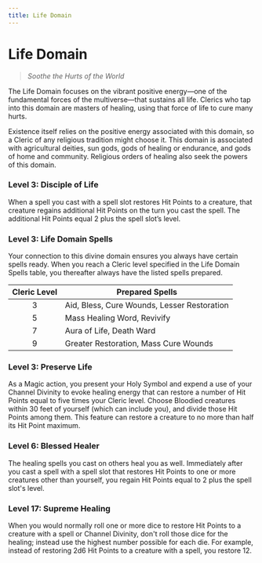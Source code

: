 ```yaml
---
title: Life Domain
---
```


# Life Domain

> *Soothe the Hurts of the World*

The Life Domain focuses on the vibrant positive energy—one of the fundamental forces of the multiverse—that sustains all life. Clerics who tap into this domain are masters of healing, using that force of life to cure many hurts.

Existence itself relies on the positive energy associated with this domain, so a Cleric of any religious tradition might choose it. This domain is associated with agricultural deities, sun gods, gods of healing or endurance, and gods of home and community. Religious orders of healing also seek the powers of this domain.

### Level 3: Disciple of Life

When a spell you cast with a spell slot restores Hit Points to a creature, that creature regains additional Hit Points on the turn you cast the spell. The additional Hit Points equal 2 plus the spell slot’s level.

### Level 3: Life Domain Spells

Your connection to this divine domain ensures you always have certain spells ready. When you reach a Cleric level specified in the Life Domain Spells table, you thereafter always have the listed spells prepared.

| Cleric Level | Prepared Spells |
| :-: | --- |
| 3 | Aid, Bless, Cure Wounds, Lesser Restoration |
| 5 | Mass Healing Word, Revivify |
| 7 | Aura of Life, Death Ward |
| 9 | Greater Restoration, Mass Cure Wounds |

### Level 3: Preserve Life

As a Magic action, you present your Holy Symbol and expend a use of your Channel Divinity to evoke healing energy that can restore a number of Hit Points equal to five times your Cleric level. Choose Bloodied creatures within 30 feet of yourself (which can include you), and divide those Hit Points among them. This feature can restore a creature to no more than half its Hit Point maximum.

### Level 6: Blessed Healer

The healing spells you cast on others heal you as well. Immediately after you cast a spell with a spell slot that restores Hit Points to one or more creatures other than yourself, you regain Hit Points equal to 2 plus the spell slot's level.

### Level 17: Supreme Healing

When you would normally roll one or more dice to restore Hit Points to a creature with a spell or Channel Divinity, don't roll those dice for the healing; instead use the highest number possible for each die. For example, instead of restoring 2d6 Hit Points to a creature with a spell, you restore 12.
